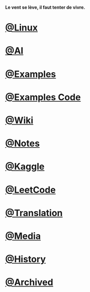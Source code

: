 **Le vent se lève, ‌‍‍‌‍​‌‌‍​‍‌‌‌‌​‌‌‍‍‍​‌‍‍‍‍​‌‍‍‍‍​‌‍‍‌‍​‌‌‍​‍‍‌‌‌​‌‌‍‍‍​‌‌‌‍‍​‌‍‍‍‍​‌‍‍‌‍​‌‌‍​‌‌‌‌‍​‌‌‍‌​‍‌‌‌‌​‍‍‍‍‍​‍‍‍​‍‌​‌​‌‌‌​‌‌‌‌​‌‌‍il faut tenter de vivre.**


# [@Linux](https://www.junx.ml/Linux)

# [@AI](https://www.junx.ml/AI)

# [@Examples](https://www.junx.ml/examples)

# [@Examples Code](https://nbviewer.jupyter.org/github/junxnone/examples/tree/master/)

# [@Wiki](https://www.junx.ml/wiki)

# [@Notes](https://www.junx.ml/notes)

# [@Kaggle](https://www.junx.ml/Kaggle)

# [@LeetCode](https://www.junx.ml/leetcode)

# [@Translation](https://www.junx.ml/Translation)

# [@Media](https://www.junx.ml/Media)

# [@History](https://www.junx.ml/History)

# [@Archived](./Archived.md)

